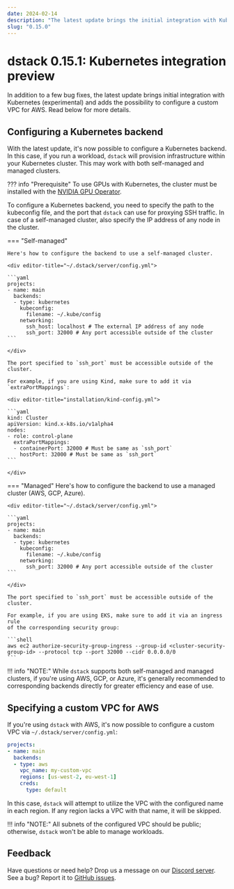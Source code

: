 ```yaml
---
date: 2024-02-14
description: "The latest update brings the initial integration with Kubernetes, and adds the possibility to configure custom VPC for AWS."
slug: "0.15.0"
---
```


# dstack 0.15.1: Kubernetes integration preview

In addition to a few bug fixes, the latest update brings initial integration with Kubernetes (experimental) and adds the
possibility to configure a custom VPC for AWS. Read below for more details.

<!-- more -->

## Configuring a Kubernetes backend

With the latest update, it's now possible to configure a Kubernetes backend. In this case, if you run a
workload, `dstack`
will provision infrastructure within your Kubernetes cluster. This may work with both self-managed and managed clusters.

??? info "Prerequisite"
To use GPUs with Kubernetes, the cluster must be installed with the
[NVIDIA GPU Operator](https://docs.nvidia.com/datacenter/cloud-native/gpu-operator/latest/index.html).

To configure a Kubernetes backend, you need to specify the path to the kubeconfig file,
and the port that `dstack` can use for proxying SSH traffic.
In case of a self-managed cluster, also specify the IP address of any node in the cluster.

=== "Self-managed"

    Here's how to configure the backend to use a self-managed cluster.

    <div editor-title="~/.dstack/server/config.yml">

    ```yaml
    projects:
    - name: main
      backends:
      - type: kubernetes
        kubeconfig:
          filename: ~/.kube/config
        networking:
          ssh_host: localhost # The external IP address of any node
          ssh_port: 32000 # Any port accessible outside of the cluster
    ```

    </div>

    The port specified to `ssh_port` must be accessible outside of the cluster.
    
    For example, if you are using Kind, make sure to add it via `extraPortMappings`:

    <div editor-title="installation/kind-config.yml"> 

    ```yaml
    kind: Cluster
    apiVersion: kind.x-k8s.io/v1alpha4
    nodes:
    - role: control-plane
      extraPortMappings:
      - containerPort: 32000 # Must be same as `ssh_port`
        hostPort: 32000 # Must be same as `ssh_port`
    ```

    </div>

=== "Managed"
    Here's how to configure the backend to use a managed cluster (AWS, GCP, Azure).

    <div editor-title="~/.dstack/server/config.yml">

    ```yaml
    projects:
    - name: main
      backends:
      - type: kubernetes
        kubeconfig:
          filename: ~/.kube/config
        networking:
          ssh_port: 32000 # Any port accessible outside of the cluster
    ```

    </div>

    The port specified to `ssh_port` must be accessible outside of the cluster.
    
    For example, if you are using EKS, make sure to add it via an ingress rule
    of the corresponding security group:

    ```shell
    aws ec2 authorize-security-group-ingress --group-id <cluster-security-group-id> --protocol tcp --port 32000 --cidr 0.0.0.0/0
    ```

!!! info "NOTE:"
    While `dstack` supports both self-managed and managed clusters, if you're using AWS, GCP, or Azure, it's generally
    recommended to corresponding backends directly for greater efficiency and ease of use.

## Specifying a custom VPC for AWS

If you're using `dstack` with AWS, it's now possible to configure a custom VPC via `~/.dstack/server/config.yml`:

<div editor-title="~/.dstack/server/config.yml">

```yaml
projects:
- name: main
  backends:
  - type: aws
    vpc_name: my-custom-vpc
    regions: [us-west-2, eu-west-1]
    creds:
      type: default
```

</div>

In this case, `dstack` will attempt to utilize the VPC with the configured name in each region. If any region lacks a VPC
with that name, it will be skipped.

!!! info "NOTE:"
    All subnets of the configured VPC should be public; otherwise, `dstack` won't be able to manage workloads.

## Feedback

Have questions or need help? Drop us a message on our [Discord server](https://discord.gg/u8SmfwPpMd).
See a bug? Report it to [GitHub issues](https://github.com/dstackai/dstack/issues/new/choose).
